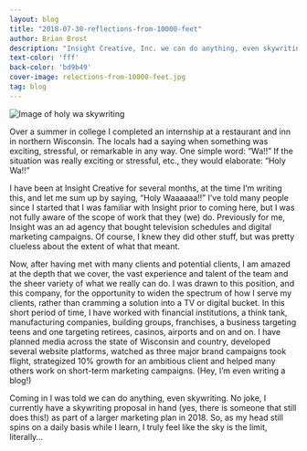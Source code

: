 ```yaml
---
layout: blog
title: "2018-07-30-reflections-from-10000-feet"
author: Brian Brost
description: "Insight Creative, Inc. we can do anything, even skywriting."
text-color: 'fff'
back-color: 'bd9b49'
cover-image: relections-from-10000-feet.jpg
tag: blog
---
```


<img data-aos="fade-up" src="/img/blog/reflections-from-10000-feet.jpg"
alt="Image of holy wa skywriting"
srcset="
/img/blog/reflections-from-10000-feet-2400.jpg 2400w,
/img/blog/reflections-from-10000-feet-1800.jpg 1800w,
/img/blog/reflections-from-10000-feet-1200.jpg 1200w,
/img/blog/reflections-from-10000-feet-900.jpg 900w,
/img/blog/reflections-from-10000-feet-600.jpg 600w,
/img/blog/reflections-from-10000-feet-400.jpg 400w" />

Over a summer in college I completed an internship at a restaurant and inn in northern Wisconsin. The locals had a saying when something was exciting, stressful, or remarkable in any way. One simple word: “Wa!!” If the situation was really exciting or stressful, etc., they would elaborate: “Holy Wa!!”

I have been at Insight Creative for several months, at the time I’m writing this, and let me sum up by saying, “Holy Waaaaaa!!” I’ve told many people since I started that I was familiar with Insight prior to coming here, but I was not fully aware of the scope of work that they (we) do. Previously for me, Insight was an ad agency that bought television schedules and digital marketing campaigns. Of course, I knew they did other stuff, but was pretty clueless about the extent of what that meant.

Now, after having met with many clients and potential clients, I am amazed at the depth that we cover, the vast experience and talent of the team and the sheer variety of what we really can do. I was drawn to this position, and this company, for the opportunity to widen the spectrum of how I serve my clients, rather than cramming a solution into a TV or digital bucket. In this short period of time, I have worked with financial institutions, a think tank, manufacturing companies, building groups, franchises, a business targeting teens and one targeting retirees, casinos, airports and on and on. I have planned media across the state of Wisconsin and country, developed several website platforms, watched as three major brand campaigns took flight, strategized 10% growth for an ambitious client and helped many others work on short-term marketing campaigns. (Hey, I’m even writing a blog!)

Coming in I was told we can do anything, even skywriting. No joke, I currently have a skywriting proposal in hand (yes, there is someone that still does this!) as part of a larger marketing plan in 2018. So, as my head still spins on a daily basis while I learn, I truly feel like the sky is the limit, literally…

